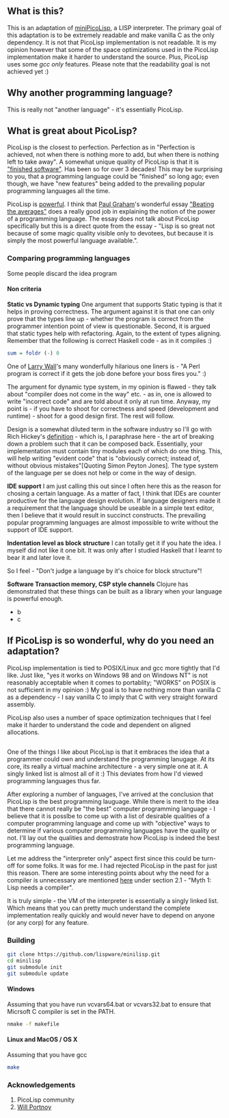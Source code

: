 ## What is this?

This is an adaptation of [miniPicoLisp](https://picolisp.com/wiki/?embedded), a LISP interpreter. The primary goal of this adaptation is to be extremely readable and make vanilla C as the only dependency. It is not that PicoLisp implementation is not readable. It is my opinion however that some of the space optimizations used in the PicoLisp implementation make it harder to understand the source. Plus, PicoLisp uses some _gcc only_ features. Please note that the readability goal is not achieved yet :)

## Why another programming language?

This is really not "another language" - it's essentially PicoLisp. 

## What is great about PicoLisp?

PicoLisp is the closest to perfection. Perfection as in "Perfection is achieved, not when there is nothing more to add, but when there is nothing left to take away". A somewhat unique quality of PicoLisp is that it is ["finished software"](http://www.beneroth.ch/pil/picolisp-is-finished.html). Has been so for over 3 decades! This may be surprising to you, that a programming language could be "finished" so long ago; even though, we have "new features" being added to the prevailing popular programming languages all the time. 

PicoLisp is [powerful](https://picolisp.com/wiki/?pros-and-cons). I think that [Paul Graham](https://twitter.com/paulg)'s  wonderful essay ["Beating the averages"](http://www.paulgraham.com/avg.html) does a really good job in explaining the notion of the power of a programming language. The essay does not talk about PicoLisp specifically but this is a direct quote from the essay - "Lisp is so great not because of some magic quality visible only to devotees, but because it is simply the most powerful language available.".

### Comparing programming languages

Some people discard the idea program

#### Non criteria

**Static vs Dynamic typing**
One argument that supports Static typing is that it helps in proving correctness. The argument against it is that one can only prove that the types line up - whether the program is correct from the programmer intention point of view is questionable. Second, it is argued that static types help with refactoring. Again, to the extent of types aligning. Remember that the following is correct Haskell code - as in it compiles :)
```haskell
sum = foldr (-) 0
```

One of [Larry Wall](http://www.wall.org/~larry/)'s many wonderfully hilarious one liners is - "A Perl program is correct if it gets the job done before your boss fires you." :)

The argument for dynamic type system, in my opinion is flawed - they talk about "compiler does not come in the way" etc. - as in, one is allowed to write "incorrect code" and are told about it only at run time. Anyway, my point is - if you have to shoot for correctness and speed (development and runtime) - shoot for a good design first. The rest will follow.

Design is a somewhat diluted term in the software industry so I'll go with Rich Hickey's [definition](https://www.youtube.com/watch?v=MCZ3YgeEUPg&t=184s) - which is, I paraphrase here - the art of breaking down a problem such that it can be composed back. Essentially, your implementation must contain tiny modules each of which do one thing. This, will help writing "evident code" that is "obviously correct; instead of, without obvious mistakes"[Quoting Simon Peyton Jones]. The type system of the language per se does not help or come in the way of design.

**IDE support**
I am just calling this out since I often here this as the reason for chosing a certain language. As a matter of fact, I think that IDEs are counter productive for the language design evolution. If language designers made it a requirement that the language should be useable in a simple text editor, then I believe that it would result in succinct constructs. The prevailing popular programming languages are almost impossible to write without the support of IDE support.

**Indentation level as block structure**
I can totally get it if you hate the idea. I myself did not like it one bit. It was only after I studied Haskell that I learnt to bear it and later love it.

So I feel - "Don't judge a language by it's choice for block structure"!

**Software Transaction memory, CSP style channels**
Clojure has demonstrated that these things can be built as a library when your language is powerful enough.


* b
* c

## If PicoLisp is so wonderful, why do you need an adaptation?

PicoLisp implementation is tied to POSIX/Linux and gcc more tightly that I'd like. Just like, "yes it works on Windows 98 and on Windows NT" is not reasonably acceptable when it comes to portablity; "WORKS" on POSIX is not sufficient in my opinion :) My goal is to have nothing more than vanilla C as a dependency - I say vanilla C to imply that C with very straight forward assembly.

PicoLisp also uses a number of space optimization techniques that I feel make it harder to understand the code and dependent on aligned allocations.






## 

One of the things I like about PicoLisp is that it embraces the idea that a programmer could own and understand the programming lanugage. At its core, its really a virtual machine architecture - a very simple one at it. A singly linked list is almost all of it :) This deviates from how I'd viewed programming languages thus far.

After exploring a number of languages, I've arrived at the conclusion that PicoLisp is the best programming lauguage. While there is merit to the idea that there cannot really be "the best" computer programming language - I believe that it is posslbe to come up with a list of desirable qualities of a computer programming language and come up with "objective" ways to determine if various computer programming languages have the quality or not. I'll lay out the qualities and demostrate how PicoLisp is indeed the best programming language.




Let me address the "interpreter only" aspect first since this could be turn-off for some folks. It was for me. I had rejected PicoLisp in the past for just this reason. There are some interesting points about why the need for a compiler is unnecessary are mentioned [here](http://software-lab.de/radical.pdf) under section 2.1 - "Myth 1: Lisp needs a compiler".

It is truly simple - the VM of the interpreter is essentially a singly linked list. Which means that you can pretty much understand the complete implementation really quickly and would never have to depend on anyone (or any corp) for any feature.

### Building

```bash
git clone https://github.com/lispware/minilisp.git
cd minilisp
git submodule init
git submodule update
```

#### Windows

Assuming that you have run vcvars64.bat or vcvars32.bat to ensure that Micrsoft C compiler is set in the PATH.
```bash
nmake -f makefile
```

#### Linux and MacOS / OS X

Assuming that you have gcc
```bash
make
```

### Acknowledgements

1. PicoLisp community
2. [Will Portnoy](https://github.com/willportnoy)
